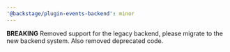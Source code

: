 ```yaml
---
'@backstage/plugin-events-backend': minor
---
```


**BREAKING** Removed support for the legacy backend, please migrate to the new backend system. Also removed deprecated code.
